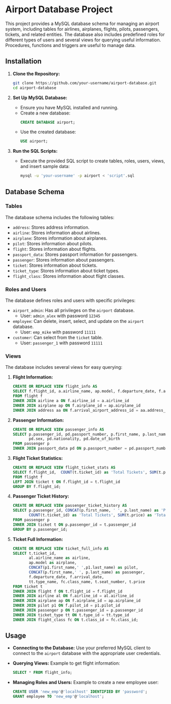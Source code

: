 # Airport Database Project

This project provides a MySQL database schema for managing an airport system, including tables for airlines, airplanes, flights, pilots, passengers, tickets, and related entities.
The database also includes predefined roles for different types of users and several views for querying useful information. Procedures, functions and triggers are useful to manage data.

## Installation

1. **Clone the Repository:**
   ```sh
   git clone https://github.com/your-username/airport-database.git
   cd airport-database
   ```

2. **Set Up MySQL Database:**
   - Ensure you have MySQL installed and running.
   - Create a new database:
     ```sql
     CREATE DATABASE airport;
     ```
   - Use the created database:
     ```sql
     USE airport;
     ```

3. **Run the SQL Scripts:**
   - Execute the provided SQL script to create tables, roles, users, views, and insert sample data:
     ```sh
     mysql -u 'your-username' -p airport < 'script'.sql
     ```

## Database Schema

### Tables

The database schema includes the following tables:

- `address`: Stores address information.
- `airline`: Stores information about airlines.
- `airplane`: Stores information about airplanes.
- `pilot`: Stores information about pilots.
- `flight`: Stores information about flights.
- `passport_data`: Stores passport information for passengers.
- `passenger`: Stores information about passengers.
- `ticket`: Stores information about tickets.
- `ticket_type`: Stores information about ticket types.
- `flight_class`: Stores information about flight classes.

### Roles and Users

The database defines roles and users with specific privileges:

- `airport_admin`: Has all privileges on the `airport` database.
  - User: `admin_alex` with password `12345`
- `employee`: Can delete, insert, select, and update on the `airport` database.
  - User: `emp_mike` with password `11111`
- `customer`: Can select from the `ticket` table.
  - User: `passenger_1` with password `11111`

### Views

The database includes several views for easy querying:

1. **Flight Information:**
   ```sql
   CREATE OR REPLACE VIEW flight_info AS
   SELECT f.flight_id, a.airline_name, ap.model, f.departure_date, f.arrival_date, aa.city as 'Arrival Airport'
   FROM flight f
   INNER JOIN airline a ON f.airline_id = a.airline_id
   INNER JOIN airplane ap ON f.airplane_id = ap.airplane_id
   INNER JOIN address aa ON f.arrival_airport_address_id = aa.address_id;
   ```

2. **Passenger Information:**
   ```sql
   CREATE OR REPLACE VIEW passenger_info AS
   SELECT p.passenger_id, pd.passport_number, p.first_name, p.last_name,
          pd.sex, pd.nationality, pd.date_of_birth
   FROM passenger p
   INNER JOIN passport_data pd ON p.passport_number = pd.passport_number;
   ```

3. **Flight Ticket Statistics:**
   ```sql
   CREATE OR REPLACE VIEW flight_ticket_stats AS
   SELECT f.flight_id,  COUNT(t.ticket_id) as 'Total Tickets', SUM(t.price) as 'Total Revenue'
   FROM flight f
   LEFT JOIN ticket t ON f.flight_id = t.flight_id
   GROUP BY f.flight_id;
   ```

4. **Passenger Ticket History:**
   ```sql
   CREATE OR REPLACE VIEW passenger_ticket_history AS
   SELECT p.passenger_id, CONCAT(p.first_name, ' ', p.last_name) as 'Passenger Name',
          COUNT(t.ticket_id) as 'Total Tickets', SUM(t.price) as 'Total Spending'
   FROM passenger p
   INNER JOIN ticket t ON p.passenger_id = t.passenger_id
   GROUP BY p.passenger_id;
   ```

5. **Ticket Full Information:**
   ```sql
   CREATE OR REPLACE VIEW ticket_full_info AS
   SELECT t.ticket_id,
          al.airline_name as airline,
          ap.model as airplane,
          CONCAT(p1.first_name,' ',p1.last_name) as pilot,
          CONCAT(p.first_name,' ', p.last_name) as passenger,
          f.departure_date, f.arrival_date,
          tt.type_name, fc.class_name, t.seat_number, t.price
   FROM ticket t
   INNER JOIN flight f ON t.flight_id = f.flight_id
   INNER JOIN airline al ON f.airline_id = al.airline_id
   INNER JOIN airplane ap ON f.airplane_id = ap.airplane_id
   INNER JOIN pilot p1 ON f.pilot_id = p1.pilot_id
   INNER JOIN passenger p ON t.passenger_id = p.passenger_id
   INNER JOIN ticket_type tt ON t.type_id = tt.type_id
   INNER JOIN flight_class fc ON t.class_id = fc.class_id;
   ```

## Usage

- **Connecting to the Database:**
  Use your preferred MySQL client to connect to the `airport` database with the appropriate user credentials.

- **Querying Views:**
  Example to get flight information:
  ```sql
  SELECT * FROM flight_info;
  ```

- **Managing Roles and Users:**
  Example to create a new employee user:
  ```sql
  CREATE USER 'new_emp'@'localhost' IDENTIFIED BY 'password';
  GRANT employee TO 'new_emp'@'localhost';
  ```
